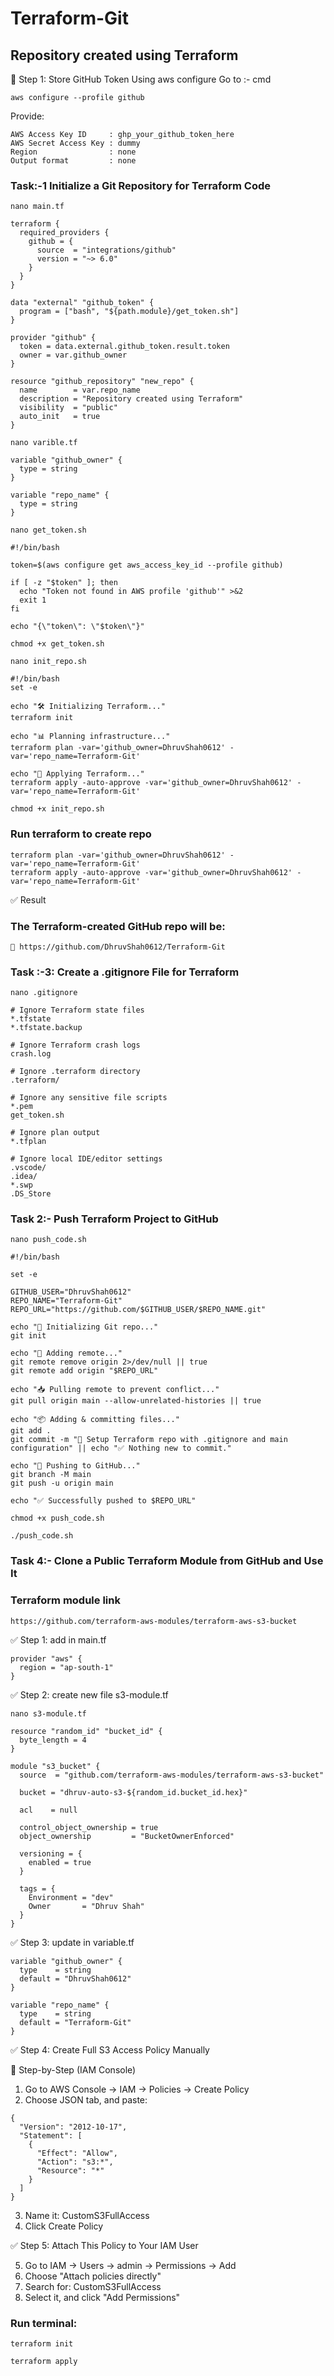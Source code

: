# Terraform-Git
## Repository created using Terraform

🔐 Step 1: Store GitHub Token Using aws configure
Go to :- cmd
```
aws configure --profile github
```
Provide:
```
AWS Access Key ID     : ghp_your_github_token_here
AWS Secret Access Key : dummy
Region                : none
Output format         : none
```

### Task:-1 Initialize a Git Repository for Terraform Code
```
nano main.tf
```
```
terraform {
  required_providers {
    github = {
      source  = "integrations/github"
      version = "~> 6.0"
    }
  }
}

data "external" "github_token" {
  program = ["bash", "${path.module}/get_token.sh"]
}

provider "github" {
  token = data.external.github_token.result.token
  owner = var.github_owner
}

resource "github_repository" "new_repo" {
  name        = var.repo_name
  description = "Repository created using Terraform"
  visibility  = "public"
  auto_init   = true
}
```
```
nano varible.tf
```
```
variable "github_owner" {
  type = string
}

variable "repo_name" {
  type = string
}
```
```
nano get_token.sh
```
```
#!/bin/bash

token=$(aws configure get aws_access_key_id --profile github)

if [ -z "$token" ]; then
  echo "Token not found in AWS profile 'github'" >&2
  exit 1
fi

echo "{\"token\": \"$token\"}"
```
```
chmod +x get_token.sh
```
```
nano init_repo.sh
```
```
#!/bin/bash
set -e

echo "🛠️ Initializing Terraform..."
terraform init

echo "📊 Planning infrastructure..."
terraform plan -var='github_owner=DhruvShah0612' -var='repo_name=Terraform-Git'

echo "🚀 Applying Terraform..."
terraform apply -auto-approve -var='github_owner=DhruvShah0612' -var='repo_name=Terraform-Git'
```
```
chmod +x init_repo.sh
```
### Run terraform to create repo 
```
terraform plan -var='github_owner=DhruvShah0612' -var='repo_name=Terraform-Git'
terraform apply -auto-approve -var='github_owner=DhruvShah0612' -var='repo_name=Terraform-Git'
```
✅ Result
### The Terraform-created GitHub repo will be:
```
📎 https://github.com/DhruvShah0612/Terraform-Git
```

### Task :-3: Create a .gitignore File for Terraform
```
nano .gitignore
```
```
# Ignore Terraform state files
*.tfstate
*.tfstate.backup

# Ignore Terraform crash logs
crash.log

# Ignore .terraform directory
.terraform/

# Ignore any sensitive file scripts
*.pem
get_token.sh

# Ignore plan output
*.tfplan

# Ignore local IDE/editor settings
.vscode/
.idea/
*.swp
.DS_Store
```
### Task 2:- Push Terraform Project to GitHub 
```
nano push_code.sh
```
```
#!/bin/bash

set -e

GITHUB_USER="DhruvShah0612"
REPO_NAME="Terraform-Git"
REPO_URL="https://github.com/$GITHUB_USER/$REPO_NAME.git"

echo "🔧 Initializing Git repo..."
git init

echo "🔗 Adding remote..."
git remote remove origin 2>/dev/null || true
git remote add origin "$REPO_URL"

echo "📥 Pulling remote to prevent conflict..."
git pull origin main --allow-unrelated-histories || true

echo "📦 Adding & committing files..."
git add .
git commit -m "🔧 Setup Terraform repo with .gitignore and main configuration" || echo "✅ Nothing new to commit."

echo "🚀 Pushing to GitHub..."
git branch -M main
git push -u origin main

echo "✅ Successfully pushed to $REPO_URL"
```
```
chmod +x push_code.sh
```
```
./push_code.sh
```

### Task 4:- Clone a Public Terraform Module from GitHub and Use It
### Terraform module link
```
https://github.com/terraform-aws-modules/terraform-aws-s3-bucket
```
✅ Step 1: add in main.tf
```
provider "aws" {
  region = "ap-south-1"
}
```
✅ Step 2: create new file s3-module.tf
```
nano s3-module.tf
```
```
resource "random_id" "bucket_id" {
  byte_length = 4
}

module "s3_bucket" {
  source  = "github.com/terraform-aws-modules/terraform-aws-s3-bucket"

  bucket = "dhruv-auto-s3-${random_id.bucket_id.hex}"

  acl    = null

  control_object_ownership = true
  object_ownership         = "BucketOwnerEnforced"

  versioning = {
    enabled = true
  }

  tags = {
    Environment = "dev"
    Owner       = "Dhruv Shah"
  }
}
```

✅ Step 3: update in variable.tf
```
variable "github_owner" {
  type    = string
  default = "DhruvShah0612"
}

variable "repo_name" {
  type    = string
  default = "Terraform-Git"
}
```

✅ Step 4: Create Full S3 Access Policy Manually

🔧 Step-by-Step (IAM Console)
1. Go to AWS Console → IAM → Policies → Create Policy
2. Choose JSON tab, and paste:

```
{
  "Version": "2012-10-17",
  "Statement": [
    {
      "Effect": "Allow",
      "Action": "s3:*",
      "Resource": "*"
    }
  ]
}
```

3. Name it: CustomS3FullAccess
4. Click Create Policy

✅ Step 5:  Attach This Policy to Your IAM User

5. Go to IAM → Users → admin → Permissions → Add
6. Choose "Attach policies directly"
7. Search for: CustomS3FullAccess
8. Select it, and click "Add Permissions"


### Run terminal:
```
terraform init
```
```
terraform apply
```



